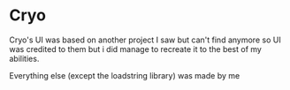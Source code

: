 # Cryo
Cryo's UI was based on another project I saw but can't find anymore so UI was credited to them but i did manage to recreate it to the best of my abilities.

Everything else (except the loadstring library) was made by me
